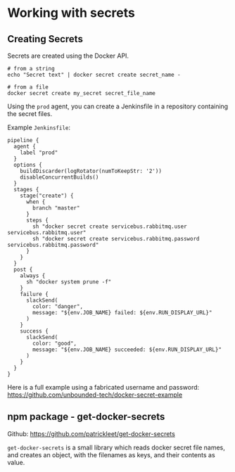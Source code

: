 # Working with secrets

## Creating Secrets

Secrets are created using the Docker API.

```
# from a string
echo "Secret text" | docker secret create secret_name -

# from a file
docker secret create my_secret secret_file_name
```

Using the `prod` agent, you can create a Jenkinsfile in a repository containing
the secret files.

Example `Jenkinsfile`:
```
pipeline {
  agent {
    label "prod"
  }
  options {
    buildDiscarder(logRotator(numToKeepStr: '2'))
    disableConcurrentBuilds()
  }
  stages {
    stage("create") {
      when {
        branch "master"
      }
      steps {
        sh "docker secret create servicebus.rabbitmq.user servicebus.rabbitmq.user"
        sh "docker secret create servicebus.rabbitmq.password servicebus.rabbitmq.password"
      }
    }
  }
  post {
    always {
      sh "docker system prune -f"
    }
    failure {
      slackSend(
        color: "danger",
        message: "${env.JOB_NAME} failed: ${env.RUN_DISPLAY_URL}"
      )
    }
    success {
      slackSend(
        color: "good",
        message: "${env.JOB_NAME} succeeded: ${env.RUN_DISPLAY_URL}"
      )
    }
  }
}
```

Here is a full example using a fabricated username and password:
https://github.com/unbounded-tech/docker-secret-example


## npm package - get-docker-secrets

Github: https://github.com/patrickleet/get-docker-secrets

`get-docker-secrets` is a small library which reads docker secret file names,
and creates an object, with the filenames as keys, and their contents as value.
